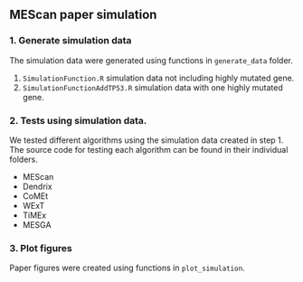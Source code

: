 ## MEScan paper simulation

### 1. Generate simulation data

The simulation data were generated using functions in `generate_data` folder.
  1. `SimulationFunction.R` simulation data not including highly mutated gene.
  2. `SimulationFunctionAddTP53.R` simulation data with one highly mutated gene.

### 2. Tests using simulation data.

We tested different algorithms using the simulation data created in step 1. The source code for testing each algorithm can be found in their individual folders.
  * MEScan
  * Dendrix
  * CoMEt
  * WExT
  * TiMEx
  * MESGA

### 3. Plot figures

Paper figures were created using functions in `plot_simulation`.

